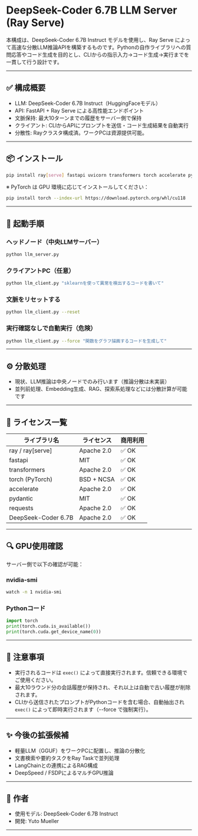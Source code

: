 # DeepSeek-Coder 6.7B LLM Server (Ray Serve)

本構成は、DeepSeek-Coder 6.7B Instruct モデルを使用し、Ray Serve によって高速な分散LLM推論APIを構築するものです。Pythonの自作ライブラリへの質問応答やコード生成を目的とし、CLIからの指示入力→コード生成→実行までを一貫して行う設計です。

---

## ✅ 構成概要

* LLM: DeepSeek-Coder 6.7B Instruct（HuggingFaceモデル）
* API: FastAPI + Ray Serve による高性能エンドポイント
* 文脈保持: 最大10ターンまでの履歴をサーバー側で保持
* クライアント: CLIからAPIにプロンプトを送信・コード生成結果を自動実行
* 分散性: Rayクラスタ構成済。ワークPCは資源提供可能。

---

## 📦 インストール

```bash
pip install ray[serve] fastapi uvicorn transformers torch accelerate pydantic requests
```

※ PyTorch は GPU 環境に応じてインストールしてください：

```bash
pip install torch --index-url https://download.pytorch.org/whl/cu118
```

---

## 🚀 起動手順

### ヘッドノード（中央LLMサーバー）

```bash
python llm_server.py
```

### クライアントPC（任意）

```bash
python llm_client.py "sklearnを使って異常を検出するコードを書いて"
```

### 文脈をリセットする

```bash
python llm_client.py --reset
```

### 実行確認なしで自動実行（危険）

```bash
python llm_client.py --force "関数をグラフ描画するコードを生成して"
```

---

## ⚙️ 分散処理


* 現状、LLM推論は中央ノードでのみ行います（推論分散は未実装）
* 並列前処理、Embedding生成、RAG、探索系処理などには分散計算が可能です

---

## 📜 ライセンス一覧

| ライブラリ名              | ライセンス      | 商用利用 |
| ------------------- | ---------- | ---- |
| ray / ray\[serve]   | Apache 2.0 | ✅ OK |
| fastapi             | MIT        | ✅ OK |
| transformers        | Apache 2.0 | ✅ OK |
| torch (PyTorch)     | BSD + NCSA | ✅ OK |
| accelerate          | Apache 2.0 | ✅ OK |
| pydantic            | MIT        | ✅ OK |
| requests            | Apache 2.0 | ✅ OK |
| DeepSeek-Coder 6.7B | Apache 2.0 | ✅ OK |

---

## 🔍 GPU使用確認

サーバー側で以下の確認が可能：

### nvidia-smi

```bash
watch -n 1 nvidia-smi
```

### Pythonコード

```python
import torch
print(torch.cuda.is_available())
print(torch.cuda.get_device_name(0))
```

---

## 📌 注意事項

* 実行されるコードは `exec()` によって直接実行されます。信頼できる環境でご使用ください。
* 最大10ラウンド分の会話履歴が保持され、それ以上は自動で古い履歴が削除されます。
* CLIから送信されたプロンプトがPythonコードを含む場合、自動抽出され `exec()` によって即時実行されます（--force で強制実行）。

---

## ✨ 今後の拡張候補

* 軽量LLM（GGUF）をワークPCに配置し、推論の分散化
* 文書検索や要約タスクをRay Taskで並列処理
* LangChainとの連携によるRAG構成
* DeepSpeed / FSDPによるマルチGPU推論

---

## 👤 作者

* 使用モデル: DeepSeek-Coder 6.7B Instruct
* 開発: Yuto Mueller

---

